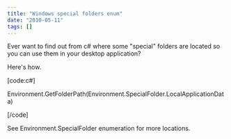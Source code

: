 ```yaml
---
title: "Windows special folders enum"
date: "2010-05-11"
tags: []
---
```


  
Ever want to find out from c# where some "special" folders are located so you can use them in your desktop application?

Here's how.

[code:c#]

Environment.GetFolderPath(Environment.SpecialFolder.LocalApplicationData)

[/code]

See Environment.SpecialFolder enumeration for more locations.
